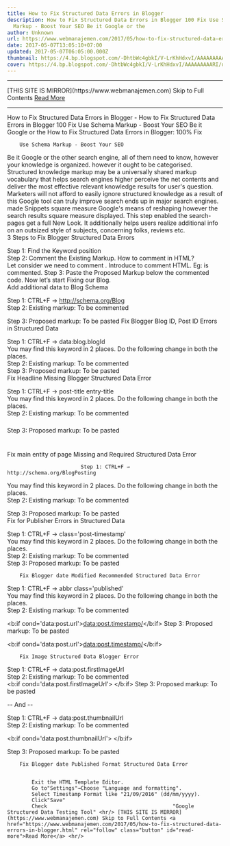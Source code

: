 ```yaml
---
title: How to Fix Structured Data Errors in Blogger
description: How to Fix Structured Data Errors in Blogger 100 Fix Use Schema
  Markup - Boost Your SEO Be it Google or the
author: Unknown
url: https://www.webmanajemen.com/2017/05/how-to-fix-structured-data-errors-in-blogger.html
date: 2017-05-07T13:05:10+07:00
updated: 2017-05-07T06:05:00.000Z
thumbnail: https://4.bp.blogspot.com/-DhtbWc4gbkI/V-LrKhHdxvI/AAAAAAAAARI/u-a3KwShRlQHQX9NBHBUw6_hnniNCJYsACLcB/s320/fix-structured-data-errors.webp
cover: https://4.bp.blogspot.com/-DhtbWc4gbkI/V-LrKhHdxvI/AAAAAAAAARI/u-a3KwShRlQHQX9NBHBUw6_hnniNCJYsACLcB/s320/fix-structured-data-errors.webp
---
```


<hr/> [THIS SITE IS MIRROR](https://www.webmanajemen.com) Skip to Full Contents <a href="https://www.webmanajemen.com/2017/05/how-to-fix-structured-data-errors-in-blogger.html" rel="follow" class="button" id="read-more">Read More</a> <hr/> How to Fix Structured Data Errors in Blogger - How to Fix Structured Data Errors in Blogger 100 Fix Use Schema Markup - Boost Your SEO Be it Google or the How to Fix Structured Data Errors in Blogger: 100% Fix 



            
        Use Schema Markup - Boost Your SEO     
Be it Google or the other search engine, all of them need to know,         however your knowledge is organized. however it ought to be         categorised. Structured knowledge markup may be a universally shared         markup vocabulary that helps search engines higher perceive the net         contents and deliver the most effective relevant knowledge results for         user's question.     
Marketers will not afford to easily ignore structured knowledge as a         result of this Google tool can truly improve search ends up in major         search engines. made Snippets square measure Google's means of         reshaping however the search results square measure displayed. This         step enabled the search-pages get a full New Look. It additionally         helps users realize additional info on an outsized style of subjects,         concerning folks, reviews etc.     
        3 Steps to Fix Blogger Structured Data Errors     
        
Step 1: Find the Keyword position     
Step 2: Comment the Existing Markup. How to comment in HTML?     
Let consider we need to comment <meta         expr:content='data:blog.metaDescription' itemprop='description'/>.         Introduce <!-- --> to comment HTML. Eg: <!-- <meta         expr:content='data:blog.metaDescription' itemprop='description'/>         --> is commented.
Step 3: Paste the Proposed Markup below the commented code. Now         let’s start Fixing our Blog.     
        Add additional data to Blog Schema     
    
Step 1: CTRL+F →                     http://schema.org/Blog             
Step 2: Existing markup: To be commented     
<div itemscope='itemscope' itemtype='http://schema.org/Blog' style='display: none;'>
<meta expr:content='data:blog.title' itemprop='name'/>
<b:if cond='data:blog.metaDescription'>
<meta expr:content='data:blog.metaDescription' itemprop='description'/>
</b:if>
</div>
Step 3: Proposed markup: To be pasted     
<div itemscope='itemscope' itemtype='http://schema.org/Blog' style='display: none;'>
<meta expr:content='data:blog.title' itemprop='name'/>
<meta content='YOUR NAME' itemprop='creator'/>
<b:if cond='data:blog.metaDescription'>
<meta expr:content='data:blog.metaDescription' itemprop='description'/>
</b:if>
<meta content='LOGO URL' itemprop='image'/>
</div>
        Fix Blogger Blog ID, Post ID Errors in Structured Data     
            
Step 1: CTRL+F → data:blog.blogId     
You may find this keyword in 2 places. Do the following change in both         the places.     
Step 2: Existing markup: To be commented     
<meta expr:content='data:blog.blogId' itemprop='blogId'/>
<meta expr:content='data:post.id' itemprop='postId'/>
Step 3: Proposed markup: To be pasted     
<meta expr:content='data:blog.blogId'/>
<meta expr:content='data:post.id'/>
        Fix Headline Missing Blogger Structured Data Error     
    
Step 1: CTRL+F → post-title entry-title     
You may find this keyword in 2 places. Do the following change in both         the places.     
Step 2: Existing markup: To be commented     
<h3 class='post-title entry-title' itemprop='name'>
<b:if cond='data:post.link or (data:post.url and data:blog.url != data:post.url)'>
<a expr:href='data:post.link ? data:post.link : data:post.url'><data:post.title/></a>
<b:else/>
<data:post.title/>
</b:if>
</h3>
Step 3: Proposed markup: To be pasted     
<h1 class='post-title entry-title' itemprop='headline'>
<b:if cond='data:post.link or (data:post.url and data:blog.url != data:post.url)'>
<a expr:href='data:post.link ? data:post.link : data:post.url'><data:post.title/></a>
<b:else/>
<data:post.title/>
</b:if>
</h1>
        Fix main entity of page Missing and Required Structured Data Error     
            
                            Step 1: CTRL+F →                     http://schema.org/BlogPosting             
You may find this keyword in 2 places. Do the following change in both         the places.     
Step 2: Existing markup: To be commented     
<div class='post hentry uncustomized-post-template' itemscope='itemscope' itemtype='http://schema.org/BlogPosting'>
Step 3: Proposed markup: To be pasted     
<div class='post hentry uncustomized-post-template' itemprop='blogPost' itemscope='itemscope' itemtype='http://schema.org/BlogPosting'>
<meta expr:itemid='data:post.link' content= 'data:post.link : data:post.url' itemType='https://schema.org/WebPage' itemprop='mainEntityOfPage' itemscope='itemscope'/>
        Fix for Publisher Errors in Structured Data     
        
Step 1: CTRL+F → class='post-timestamp'     
You may find this keyword in 2 places. Do the following change in both         the places.     
Step 2: Existing markup: To be commented     
<span class='post-timestamp'>
Step 3: Proposed markup: To be pasted     
<div itemprop='publisher' itemscope='itemscope' itemtype='https://schema.org/Organization'>
<div itemprop='logo' itemscope='itemscope' itemtype='https://schema.org/ImageObject'>
<meta content='LOGO URL' itemprop='url'/>
<meta content='600' itemprop='width'/>
<meta content='60' itemprop='height'/>
</div>
<meta content='COMPANY NAME/BLOG NAME' itemprop='name'/>
</div>
<span class='post-timestamp'>

        Fix Blogger date Modified Recommended Structured Data Error     
    
Step 1: CTRL+F → abbr class='published'     
You may find this keyword in 2 places. Do the following change in both         the places.     
Step 2: Existing markup: To be commented     

<b:if cond='data:post.url'><meta expr:content='data:post.url.canonical' itemprop='url'/><a class='timestamp-link' expr:href='data:post.url' rel='bookmark' title='permanent link'><abbr class='published' expr:title='data:post.timestampISO8601' itemprop='datePublished'><data:post.timestamp/></abbr></a></b:if>
Step 3: Proposed markup: To be pasted     

<b:if cond='data:post.url'><meta expr:content='data:post.url.canonical' itemprop='url'/><a class='timestamp-link' expr:href='data:post.url' rel='bookmark' title='permanent link'><abbr class='published' expr:title='data:post.timestampISO8601' itemprop='datePublished'><data:post.timestamp/></abbr></a><meta expr:content='data:post.lastUpdatedISO8601' itemprop='dateModified'/></b:if>
    
        Fix Image Structured Data Blogger Error     
        
        
Step 1: CTRL+F → data:post.firstImageUrl             
Step 2: Existing markup: To be commented             
<b:if cond='data:post.firstImageUrl'>
<meta expr:content='data:post.firstImageUrl' itemprop='image_url'/>
</b:if>
Step 3: Proposed markup: To be pasted             
<div itemprop='image' itemscope='itemscope' itemtype='https://schema.org/ImageObject'>  <b:if cond='data:post.firstImageUrl'>    <meta expr:content='data:post.firstImageUrl' itemprop='url'/>    <b:else/>    <meta content='LOGO URL' itemprop='url'/>  </b:if>  <meta content='800' itemprop='width'/>  <meta content='800' itemprop='height'/></div>
        
-- And --             
        
Step 1: CTRL+F → data:post.thumbnailUrl             
Step 2: Existing markup: To be commented             
        
<b:if cond='data:post.thumbnailUrl'>  <meta expr:content='data:post.thumbnailUrl' itemprop='image_url'/></b:if>
        
Step 3: Proposed markup: To be pasted             
        
<div itemprop='image' itemscope='itemscope' itemtype='https://schema.org/ImageObject'>  <b:if cond='data:post.thumbnailUrl'>    <meta expr:content='data:post.thumbnailUrl' itemprop='url'/>    <b:else/>    <meta content='LOGO URL' itemprop='url'/>  </b:if>  <meta content='800' itemprop='width'/>  <meta content='800' itemprop='height'/></div>


    
        Fix Blogger date Published Format Structured Data Error     
        

            Exit the HTML Template Editor.         
            Go to"Settings"→Choose "Language and formatting".         
            Select Timestamp Format like "21/09/2016" (dd/mm/yyyy).         
            Click"Save"         
            Check                                         "Google Structured Data Testing Tool" <hr/> [THIS SITE IS MIRROR](https://www.webmanajemen.com) Skip to Full Contents <a href="https://www.webmanajemen.com/2017/05/how-to-fix-structured-data-errors-in-blogger.html" rel="follow" class="button" id="read-more">Read More</a> <hr/>